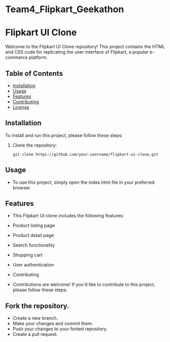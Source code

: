 # Team4_Flipkart_Geekathon

# Flipkart UI Clone

Welcome to the Flipkart UI Clone repository! This project contains the HTML and CSS code for replicating the user interface of Flipkart, a popular e-commerce platform.

## Table of Contents

- [Installation](#installation)
- [Usage](#usage)
- [Features](#features)
- [Contributing](#contributing)
- [License](#license)

## Installation

To install and run this project, please follow these steps:

1. Clone the repository:

   ```shell
   git clone https://github.com/your-username/flipkart-ui-clone.git
   
## Usage
- To use this project, simply open the index.html file in your preferred browser.

## Features
- This Flipkart UI clone includes the following features:

- Product listing page
- Product detail page
- Search functionality
- Shopping cart
- User authentication
- Contributing
- Contributions are welcome! If you'd like to contribute to this project, please follow these steps:

## Fork the repository.
- Create a new branch.
- Make your changes and commit them.
- Push your changes to your forked repository.
- Create a pull request.
